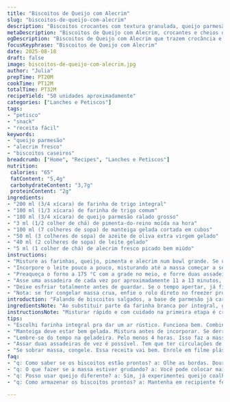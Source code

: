 ```yaml
---
title: "Biscoitos de Queijo com Alecrim"
slug: "biscoitos-de-queijo-com-alecrim"
description: "Biscoitos crocantes com textura granulada, queijo parmesão e um toque de alecrim fresco, prontos para petiscar. Massa feita com farinha de trigo substituída por parte de farinha integral para um sabor rústico, usando manteiga e azeite para untuosidade e riqueza. Passa pela geladeira para firmar, depois fatias finas assadas até dourar, liberando aroma irresistível. Receita adaptada para evitar amargor e garantir frescor, ideal para entradas e lanches rápidos."
metaDescription: "Biscoitos de Queijo com Alecrim, crocantes e cheios de sabor, perfeitos para petiscar a qualquer hora."
ogDescription: "Biscoitos de Queijo com Alecrim que trazem crocância e aroma irresistível. Ideal para acompanhar cerveja ou vinho."
focusKeyphrase: "Biscoitos de Queijo com Alecrim"
date: 2025-08-18
draft: false
image: biscoitos-de-queijo-com-alecrim.jpg
author: "Julia"
prepTime: PT20M
cookTime: PT12M
totalTime: PT32M
recipeYield: "50 unidades aproximadamente"
categories: ["Lanches e Petiscos"]
tags:
- "petisco"
- "snack"
- "receita fácil"
keywords:
- "queijo parmesão"
- "alecrim fresco"
- "biscoitos caseiros"
breadcrumb: ["Home", "Recipes", "Lanches e Petiscos"]
nutrition: 
 calories: "65"
 fatContent: "5,4g"
 carbohydrateContent: "3,7g"
 proteinContent: "2g"
ingredients:
- "200 ml (3/4 xícara) de farinha de trigo integral"
- "100 ml (1/3 xícara) de farinha de trigo comum"
- "180 ml (3/4 xícara) de queijo parmesão ralado grosso"
- "3 ml (1/2 colher de chá) de pimenta-do-reino moída na hora"
- "100 ml (7 colheres de sopa) de manteiga gelada cortada em cubos"
- "50 ml (3 colheres de sopa) de azeite de oliva extra virgem gelado"
- "40 ml (2 colheres de sopa) de leite gelado"
- "5 ml (1 colher de chá) de alecrim fresco picado bem miúdo"
instructions:
- "Misture as farinhas, queijo, pimenta e alecrim num bowl grande. Se usar processador, cuidado para não triturar demais e liberar calor – textura arenosa, pedaços visíveis de queijo importantes para crocância. Acrescente a manteiga em cubos e o azeite gelado. Pulse rapidamente, com pausas curtas, até a mistura parecer areia grossa; evitar manteiga derretida. Se não tiver processador, misture com ponta dos dedos rápido, sem aquecer a massa."
- "Incorpore o leite pouco a pouco, misturando até a massa começar a se juntar – tem que dar pra modelar com as mãos, mas não ficar grudento demais. Forme um cilindro de cerca de 4 cm de diâmetro direto sobre filme plástico. Enrole como um rocambole, torcendo as pontas do plástico para compactar, sem apertar demais. Leve à geladeira por pelo menos 4 horas, ou durante a noite para firmeza total. Massa fria fica mais fácil de fatiar e os biscoitos saem crocantes."
- "Preaqueça o forno a 175 °C com a grade no meio, e forre duas assadeiras com papel manteiga. Corte o cilindro com faca afiada em rodelas finas de cerca de 3 mm. Distribua os biscoitos sem que encostem; eles espalham pouco, mas espaço evita que grudem ao assar."
- "Asse uma assadeira de cada vez por aproximadamente 11 a 13 minutos, até notar bordas douradas e aroma intenso de queijo e alecrim. O som muda, fica mais alto, crocante. Tire do forno antes de escurecer demais; biscoitos continuam firmando fora do forno por alguns minutos sobre a assadeira."
- "Deixe esfriar totalmente antes de guardar. Se o tempo apertar, já fiz com metade da manteiga substituída por óleo vegetal, mas perde um pouco da firmeza e o sabor fica menos pronunciado. Outra alternativa que testei foi usar mix de queijo parmesão com provolone para sabor mais marcado; vale experimentar."
- "Nota: se for congelar massa crua, enfie o rolo direto no freezer protegido, por até 3 meses. Tire para descongelar 20 minutos antes de cortar e assar. Evita gordura derretendo na hora errada e mantém textura ideal."
introduction: "Falando de biscoitos salgados, a base de parmesão já carrega personalidade. Mas olha só, trocar parte da farinha branca por integral entrega um toque rústico, textura diferente. E o alecrim, quando fresco e picado, entra sem pesar, trazendo perfume e um sabor herbal que não cansa. As massas com manteiga gelada têm aquele segredo: eles derretem só na boca, crocante nas bordas, macio por dentro. Cozinhar é confiar nos sentidos; não só nos ponteiros do relógio. Pegar essa massa handler fria, fatiar firme. Assar é ouvir o alimento falar – o suspiro das bordas dourando, o aroma invade a cozinha. Descobri que acrescentar azeite junto com manteiga muda a untuosidade, evita excesso de ressecamento. E, claro, se quiser uma pimenta mais, vai no seu gosto, mas juntar o quente do alecrim e frescor da pimenta vai bem demais. Simples, versátil, um biscoito que acompanha uma boa cerveja ou um vinho leve numa roda improvisada."
ingredientsNote: "Ao substituir parte da farinha branca por integral, ganha fibra e sabor terroso, que equilibra o queijo intenso. O azeite frio é básico para controlar maciez — mantém a massa manejável e evita ressecamento. Você pode usar manteiga sem sal, mas aí ajusta o sal na receita. O parmesão requer ser bem ralado para liberar mais aroma, mas não moído muito fino – textura faz diferença. Alecrim fresco é melhor que seco; o seco pode amargar. Usar leite gelado ajuda a juntar a massa sem esfriar demais a manteiga no recipiente de mistura. Misturar à mão evita superaquecimento da massa, mas processador outro lado ganha agilidade, desde que pulse com parcimônia para não virar massa de bolo. Caso não tenha leite, água gelada substitui, mas perde um pouco da riqueza. Também já tentei trocar o parmesão por queijo coalho ralado, foi interessante, mais suave, combina bem com alecrim."
instructionsNote: "Misturar rápido e com cuidado na primeira etapa é crucial; manteiga derretida deixa a massa oleosa e biscoito pesado. A etapa do gelar a massa no rolo com filme plástico serve pra facilitar o corte e firmar. Use faca grande e bem afiada, corte com movimentos firmes, sem apertar pra fatias saírem uniformes. Enquanto assa, preste atenção no cheiro – quando o queijo começa a marcar, as bordas já ganham cor. Tirar biscoitos do forno cedo evita que fiquem duros demais. Esfriar sobre a assadeira evita que quebrem por mexer na hora errada. Se usar papel manteiga, geralmente não precisa untar. Para acelerar, pode assar duas assadeiras ao mesmo tempo em fornos com boa circulação, rotacionando na metade do tempo. Congele rolos em embalagem bem fechada; descongelar antes facilita corte – não rale se ainda estiver duro, vai trancar a faca."
tips:
- "Escolhi farinha integral pra dar um ar rústico. Funciona bem. Combine com a farinha comum na proporção que indiquei. Isso traz textura e sabor. Se usar menos, biscoitos ficam mais suaves. A pimenta-do-reino moída na hora faz diferença. O calor realça o sabor. Cuidado com a quantidade."
- "Manteiga deve estar bem gelada. Mistura antes de incorporar. Se derreter, a massa pesa. Azeite gelado também ajuda, traz umidade. Massas precisam respirar. Misture rápido com as pontas dos dedos se não tiver processador. Assim, você evita calor excessivo. Massa precisa ficar arenosa."
- "Lembre-se do tempo na geladeira. Pelo menos 4 horas. Isso faz a massa firmar. Facilita na hora de cortar. Dica: faça a noite anterior. Tira da geladeira, fatiar fica fácil. Aproveite o frio para que os biscoitos não grudem. Assim, assando ficam crocantes. Cheiro invade a cozinha."
- "Assar duas assadeiras de vez é possível. Tem que ter circulações de ar boas. Gosto de rotacionar elas no meio do tempo de forno. Isso garante que tudo asse uniformemente. Costumo colocar atenção no som. Quando fica crocante, hora de ficar de olho na cor."
- "Se sobrar massa, congele. Essa receita vai bem. Enrole em filme plástico e guarde no freezer. Pode durar até 3 meses. Vinte minutos antes de assar, tire do congelador. Isso evita que a manteiga derreta antes do tempo. Assim, melhor textura."
faq:
- "q: Como saber se os biscoitos estão prontos? a: Olhe as bordas. Douradas são sinal de que chegaram. Aroma de queijo e alecrim forte. O som muda também, mais crocante. Mas cuidado pra não deixar virar pedra."
- "q: O que fazer se a massa estiver grudando? a: Você pode colocar mais farinha na hora de modelar. Se estiver muito quente, volta pra geladeira. Massas precisam de temperatura fria pra não grudar."
- "q: Posso usar queijo diferente? a: Sim, já experimentei queijo coalho. Fica mais suave. Mas lembre-se do sabor do alecrim. O parmesão traz intensidade que combina. Se for modificar, escolha bem."
- "q: Como armazenar os biscoitos prontos? a: Mantenha em recipiente fechado. Você pode usar vidro ou plástico. Assim, eles não umedecem. Consumo em até 5 dias é ideal, mas vão bem mais."

---
```

